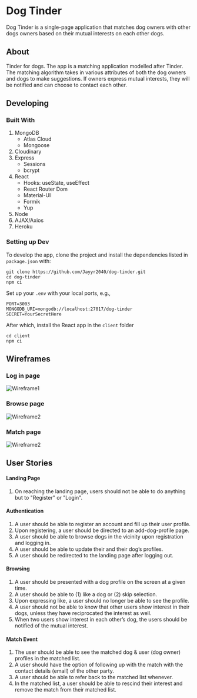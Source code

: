 # Dog Tinder

Dog Tinder is a single-page application that matches dog owners with other dogs owners based on their mutual interests on each other dogs.

## About

Tinder for dogs. The app is a matching application modelled after Tinder. The matching algorithm takes in various attributes
of both the dog owners and dogs to make suggestions. If owners express mutual interests, they will be notified and can choose to contact
each other.

## Developing

### Built With

1. MongoDB
   - Atlas Cloud
   - Mongoose
1. Cloudinary
1. Express
   - Sessions
   - bcrypt
1. React
   - Hooks: useState, useEffect
   - React Router Dom
   - Material-UI
   - Formik
   - Yup
1. Node
1. AJAX/Axios
1. Heroku

### Setting up Dev

To develop the app, clone the project and install the dependencies listed in `package.json` with:

```
git clone https://github.com/Jayyr2040/dog-tinder.git
cd dog-tinder
npm ci
```

Set up your `.env` with your local ports, e.g.,

```
PORT=3003
MONGODB_URI=mongodb://localhost:27017/dog-tinder
SECRET=YourSecretHere
```

After which, install the React app in the `client` folder

```
cd client
npm ci
```

## Wireframes

### Log in page

![Wireframe1](https://i.ibb.co/JCy9MBQ/home.png)

### Browse page

![Wireframe2](https://i.ibb.co/pQGLzsz/browse.png)

### Match page

![Wireframe2](https://i.ibb.co/Kh9X8zw/match.png)

## User Stories

#### Landing Page

1. On reaching the landing page, users should not be able to do anything but to "Register" or "Login".

#### Authentication

1. A user should be able to register an account and fill up their user profile.
1. Upon registering, a user should be directed to an add-dog-profile page.
1. A user should be able to browse dogs in the vicinity upon registration and logging in.
1. A user should be able to update their and their dog’s profiles.
1. A user should be redirected to the landing page after logging out.

#### Browsing

1. A user should be presented with a dog profile on the screen at a given time.
1. A user should be able to (1) like a dog or (2) skip selection.
1. Upon expressing like, a user should no longer be able to see the profile.
1. A user should not be able to know that other users show interest in their dogs, unless they have reciprocated the interest as well.
1. When two users show interest in each other’s dog, the users should be notified of the mutual interest.

#### Match Event

1. The user should be able to see the matched dog & user (dog owner) profiles in the matched list.
1. A user should have the option of following up with the match with the contact details (email) of the other party.
1. A user should be able to refer back to the matched list whenever.
1. In the matched list, a user should be able to rescind their interest and remove the match from their matched list.
